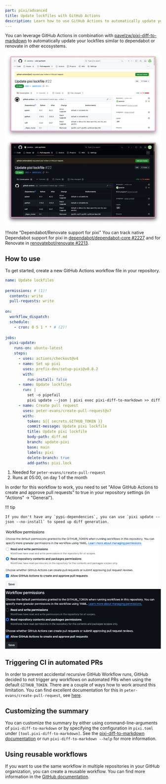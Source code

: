 ```yaml
---
part: pixi/advanced
title: Update lockfiles with GitHub Actions
description: Learn how to use GitHub Actions to automatically update your pixi lockfiles.
---
```


You can leverage GitHub Actions in combination with [pavelzw/pixi-diff-to-markdown](https://github.com/pavelzw/pixi-diff-to-markdown)
to automatically update your lockfiles similar to dependabot or renovate in other ecosystems.

![Update lockfiles](../assets/update-lockfile-light.png#only-light)
![Update lockfiles](../assets/update-lockfile-dark.png#only-dark)

!!!note "Dependabot/Renovate support for pixi"
    You can track native Dependabot support for pixi in [dependabot/dependabot-core #2227](https://github.com/dependabot/dependabot-core/issues/2227#issuecomment-1709069470)
    and for Renovate in [renovatebot/renovate #2213](https://github.com/renovatebot/renovate/issues/2213).

## How to use

To get started, create a new GitHub Actions workflow file in your repository.

```yaml title=".github/workflows/update-lockfiles.yml"
name: Update lockfiles

permissions: # (1)!
  contents: write
  pull-requests: write

on:
  workflow_dispatch:
  schedule:
    - cron: 0 5 1 * * # (2)!

jobs:
  pixi-update:
    runs-on: ubuntu-latest
    steps:
      - uses: actions/checkout@v4
      - name: Set up pixi
        uses: prefix-dev/setup-pixi@v0.8.2
        with:
          run-install: false
      - name: Update lockfiles
        run: |
          set -o pipefail
          pixi update --json | pixi exec pixi-diff-to-markdown >> diff.md
      - name: Create pull request
        uses: peter-evans/create-pull-request@v7
        with:
          token: ${{ secrets.GITHUB_TOKEN }}
          commit-message: Update pixi lockfile
          title: Update pixi lockfile
          body-path: diff.md
          branch: update-pixi
          base: main
          labels: pixi
          delete-branch: true
          add-paths: pixi.lock
```

1. Needed for `peter-evans/create-pull-request`
2. Runs at 05:00, on day 1 of the month

In order for this workflow to work, you need to set "Allow GitHub Actions to create and approve pull requests" to true in your repository settings (in "Actions" -> "General").

!!! tip

    If you don't have any `pypi-dependencies`, you can use `pixi update --json --no-install` to speed up diff generation.

![Allow GitHub Actions PRs](../assets/allow-github-actions-prs-light.png#only-light)
![Allow GitHub Actions PRs](../assets/allow-github-actions-prs-dark.png#only-dark)

## Triggering CI in automated PRs

In order to prevent accidental recursive GitHub Workflow runs, GitHub decided to not trigger any workflows on automated PRs when using the default `GITHUB_TOKEN`.
There are a couple of ways how to work around this limitation. You can find excellent documentation for this in `peter-evans/create-pull-request`, see [here](https://github.com/peter-evans/create-pull-request/blob/main/docs/concepts-guidelines.md#triggering-further-workflow-runs).

## Customizing the summary

You can customize the summary by either using command-line-arguments of `pixi-diff-to-markdown` or by specifying the configuration in `pixi.toml` under `[tool.pixi-diff-to-markdown]`. See the [pixi-diff-to-markdown documentation](https://github.com/pavelzw/pixi-diff-to-markdown) or run `pixi-diff-to-markdown --help` for more information.

## Using reusable workflows

If you want to use the same workflow in multiple repositories in your GitHub organization, you can create a reusable workflow.
You can find more information in the [GitHub documentation](https://docs.github.com/en/actions/using-workflows/reusing-workflows).
